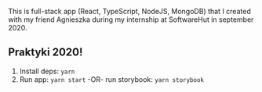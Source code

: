 This is full-stack app (React, TypeScript, NodeJS, MongoDB) that I created with my friend Agnieszka during my internship at SoftwareHut in september 2020.

## Praktyki 2020!

1. Install deps: `yarn`
2. Run app: `yarn start` -OR- run storybook: `yarn storybook`
